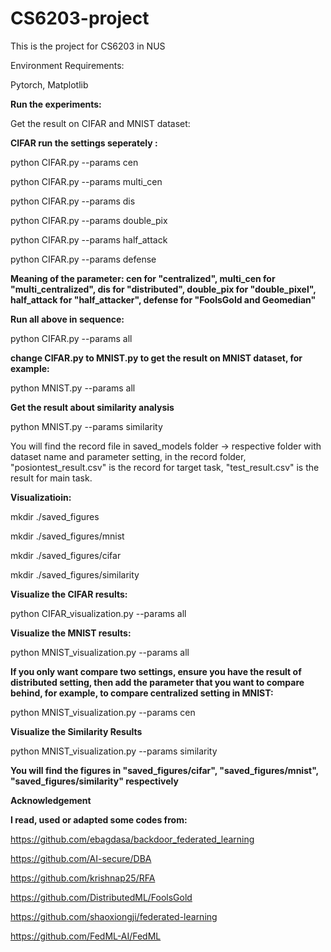 # CS6203-project
This is the project for CS6203 in NUS

Environment Requirements:

Pytorch, Matplotlib

**Run the experiments:**

Get the result on CIFAR and MNIST dataset:

**CIFAR run the settings seperately :**

python CIFAR.py --params cen

python CIFAR.py --params multi_cen 

python CIFAR.py --params dis 

python CIFAR.py --params double_pix 

python CIFAR.py --params half_attack

python CIFAR.py --params defense

**Meaning of the parameter: cen for "centralized", multi_cen for "multi_centralized", dis for "distributed", double_pix for "double_pixel", half_attack for "half_attacker", defense for "FoolsGold and Geomedian"**

**Run all above in sequence:**

python CIFAR.py --params all

**change CIFAR.py to MNIST.py to get the result on MNIST dataset, for example:**

python MNIST.py --params all

**Get the result about similarity analysis**

python MNIST.py --params similarity

You will find the record file in saved_models folder -> respective folder with dataset name and parameter setting, in the record folder, "posiontest_result.csv" is the record for target task, "test_result.csv" is the result for main task.

**Visualizatioin:**

mkdir ./saved_figures

mkdir ./saved_figures/mnist

mkdir ./saved_figures/cifar

mkdir ./saved_figures/similarity

**Visualize the CIFAR results:**

python CIFAR_visualization.py --params all

**Visualize the MNIST results:**

python MNIST_visualization.py --params all

**If you only want compare two settings, ensure you have the result of distributed setting, then add the parameter that you want to compare behind, for example, to compare centralized setting in MNIST:**

python MNIST_visualization.py --params cen


**Visualize the Similarity Results**

python MNIST_visualization.py --params similarity

**You will find the figures in "saved_figures/cifar", "saved_figures/mnist", "saved_figures/similarity" respectively**


**Acknowledgement**

**I read, used or adapted some codes from:**

https://github.com/ebagdasa/backdoor_federated_learning

https://github.com/AI-secure/DBA

https://github.com/krishnap25/RFA

https://github.com/DistributedML/FoolsGold

https://github.com/shaoxiongji/federated-learning

https://github.com/FedML-AI/FedML



